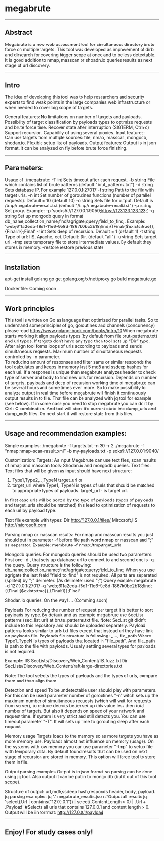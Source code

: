 # megabrute

-----------------
Abstract
-----------------

Megabrute is a new web assessment tool for simultaneous directory brute force on multiple targets.
This tool was developed as improvement of dirb and dirsearch for covering bigger scope at once and to be less detectable. It is good addition to nmap, masscan or shoadn.io queries results as next stage of url discovery. 

---------------------
Intro
---------------------

The idea of developing this tool was to help researchers and security experts to find weak points in the large companies web infrastructure or when needed to cover big scope of targets.

General features:
	No limitations on number of targets and payloads.
	Possibility of target classification by payloads types to optimize requests and brute force time. 
	Recover state after interruption (SIGTERM, Ctrl+c)
	Support recursion.
	Capability of using several proxies.
Input features:  
	Can use  targets from multiple sources: file, nmap, masscan, mongodb, shodan.io.
	Flexible setup list of payloads.
Output features: 
	Output is in json format. It can be analyzed on fly before brute force finishing.

---------------
Parameters:
----------------

Usage of ./megabrute:
  -T int
    	Sets timeout after each request.
  -b string
    	File which contains list of brute patterns (default "brut_patterns.txt")
  -d string
    	Sets database IP. For example 127.0.0.1:27017
  -f string
    	Path to the file with target urls.
  -n int
    	Set number of goroutines functions (number of parallel requests). Default = 10 (default 10)
  -o string
    	Sets file for output. Default is /tmp/megabrute-resalt.txt (default "/tmp/megabrute-resalt.txt")
  -p string
    	Set proxy. Example: -p ‘socks5://127.0.0.1:9050;https://123.123.123.123;’
  -q string
    	Set up mongodb query in format db_name;collection_name;find/agrigate;query;field_to_find;.
         Example: 'web;611a2eda-f8d1-11e6-9e8d-1867b0bc2b18;find;{{Final:{$exists:true}},{Final:1}};Final'
  -r int
    	Sets deep of recursion. Default = 1 (default 1)
  -t string
    	Type of url: IIS, Apache, ect. Default: Dir. (default "all")
  -u string
    	Sets target url.
  -tmp sets temporary file to store intermediate values. By default they stores in memory.
  -restore restore previous state

------------------------------------
Installation
------------------------------------

apt-get install golang
go get golang.org/x/net/proxy
go build megabrute.go

Docker file:
Coming soon .

------------------------------------
Work principles
-------------------------------------

This tool is written on Go as language that optimized for parallel tasks. So to understand some principles of go, goroutines and channels (concurrency) please read https://www.golang-book.com/books/intro/10
When megabrute starts working it align payloads types (by default from file brut-patterns.txt) and url types. If targets don’t have any type then tool sets up “Dir” type. After align tool forms loops of urls according to payloads and sends simultaneous requests. Maximum number of simultaneous requests  controlled by -n parameter.  
To reducing amount of responses and filter same or similar responds the tool calculates and  keeps in memory last 5 md5 and ssdeep hashes for each url. If a respones is unique than megabrute analyzes header to check type of server and body to find new urls for recursion.
Depends on number of targets, payloads and deep of  recursion working time of megabrute can be several hours and some times even more.  So to make possibility to analyze output in real time before megabrute will finish it continuously output results in to file. That file can be analyzed with jq tool  for example (see below). 
If in some case you need to stop megabrute you can do it by Ctrl+C combination. And tool will store it’s current state into dump_urls and dump_md5 files. On next start it will restore state from this files.

------------------------------------
Usage and recommendation examples:
-----------------------------------

Simple examples:
./megabrute -f targets.txt -n 30 -r 2
./megabrute -f “nmap:nmap-scan-rasult.xml” -b my-payloads.txt -p soks5://127.0.0.1:9040/

Customization:
Targets:
As input Megabrute can use text files, scan results of nmap and masscan tools; Shodan.io and mongodb queries.
Text files:
Text files that will be given as input should have next structure:
1) Type1,Type2,...,TypeN target_url
or 
2) target_url
where Type1,..TypeN is types of urls that should be matched to appropriate types of payloads.
target_url - is target url.

In first case urls will be sorted by the type of payloads (types of payloads and target_urls should be matched) this  lead to optimization of requests to each url by  payload type.

Text file example with types:
Dir http://127.0.0.1/files/
Mircosoft,IIS http://microsoft.com

Parsing nmap or masscan results:
For nmap and masscan results you just should put in parameter  -f before file path word nmap or masscan and ";" as separator.
Example:
merabrute -f nmap:/tmp/trget_urls

Mongodb queries:
For mongodb queries should be used two parameters:
First one -d , that sets up database url to connect to and second one is -q the query.
Query structure is the following:
db_name;collection_name;find/agrigate;query;field_to_find;
When you use agrigate the last feald "field_to_find" is not required. All parts are separated (splited) by ";" delimeter. (As delimeter used ";")
Query exmple:
megabrute -d 127.0.0.1:27017 -q 'web;611a2eda-f8d1-11e6-9e8d-1867b0bc2b18;find;{{Final:{$exists:true}},{Final:1}};Final'

Shodan.io queries:
On the way! ... (Comming soon)

Payloads
For reducing the number of request per target it is better to sort payloads by type. By default and as example megabrute use SecList patterns (sec_list_url) at brute_patterns.txt file.
Note: SecList git didn't include to this repository and should be uploaded separately.
Payload patterns looks similar to urls txt files except that instead url they have link on payloads file.
Payloads file structure is following:
<Type1>,<Type2>,...,<TypeN> file_path
Where Type1..TypeN is types of payloads that located in "file_path". And file_path is path to the file with payloads. Usually settling several types for payloads is not required.

Example:
IIS SecLists/Discovery/Web_Content/IIS.fuzz.txt
Dir SecLists/Discovery/Web_Content/raft-large-directories.txt

Note: The tool selects the types of payloads and the types of urls, compare them and than align them.

Detection and speed 
To be undetectable user should play with parameters. For this can be used parameter number of goroutines "-n" witch sets up the maximum number of simultaneous requests (which will wait for requests from server), to reduce detects better set up this value less then total number of targets. But also it depends on speed of your network and request time.
If system is very strict and still detects you. You can use timeout parameter "-T". It will sets up time to gorouting sleep after each request.  

Memory usage 
Targets loads to the memory so as more targets you have as more memory use. Payloads almost not influence on memory (usage).
On the systems with low memory you can use parameter "-tmp" to setup file with temporary data. By default found results that can be used on next stage of recursion are stored in memory. This option will force tool to store them in file.

Output parsing examples
Output is in json format so parsing can be done using jq tool. Also output it can be put in to mongo db (but it out of this tool scope). 

Structure of output:
url,md5,ssdeep hash,responds header, body, payload.
jq parsing examples:
jq '.' megabrute_results.json   #Output all results
jq 'select(.Url | contains("127.0.0.1")) | select(.ContentLength > 0) | .Url + .Payload' #Selects all urls that contains 127.0.0.1 and content length > 0. Output will be iin forrmat: http://127.0.0.1/payload

---------------------------
Enjoy!
For study cases only!
---------------------------

